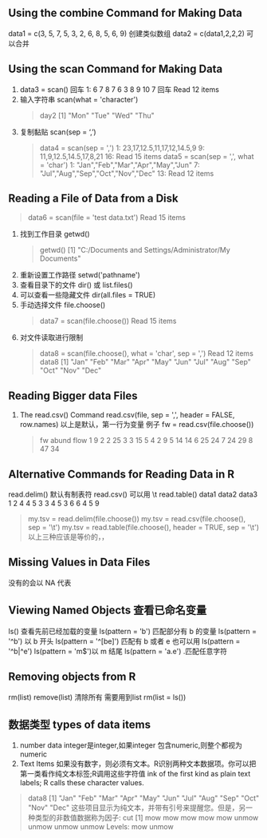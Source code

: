 ## Using the combine Command for Making Data

data1 = c(3, 5, 7, 5, 3, 2, 6, 8, 5, 6, 9)
创建类似数组
data2 = c(data1,2,2,2)
可以合并

## Using the scan Command for Making Data

1. data3 = scan()
   回车
   1: 6 7 8 7 6 3 8 9 10 7
   回车
   Read 12 items
2. 输入字符串 scan(what = 'character')
   > day2
   > [1] "Mon" "Tue" "Wed" "Thu"
3. 复制黏贴 scan(sep = ‘,’)
   > data4 = scan(sep = ',')
   > 1: 23,17,12.5,11,17,12,14.5,9
   > 9: 11,9,12.5,14.5,17,8,21
   > 16:
   > Read 15 items
   > data5 = scan(sep = ',', what = 'char')
   > 1: "Jan","Feb","Mar","Apr","May","Jun"
   > 7: "Jul","Aug","Sep","Oct","Nov","Dec"
   > 13:
   > Read 12 items

## Reading a File of Data from a Disk

> data6 = scan(file = 'test data.txt')
> Read 15 items

1. 找到工作目录 getwd()
   > getwd()
   > [1] "C:/Documents and Settings/Administrator/My Documents"
2. 重新设置工作路径 setwd('pathname')
3. 查看目录下的文件 dir() 或 list.files()
4. 可以查看一些隐藏文件 dir(all.files = TRUE)
5. 手动选择文件 file.choose()
   > data7 = scan(file.choose())
   > Read 15 items
6. 对文件读取进行限制
   > data8 = scan(file.choose(), what = 'char', sep = ',')
   > Read 12 items
   > data8
   > [1] "Jan" "Feb" "Mar" "Apr" "May" "Jun" "Jul" "Aug" "Sep" "Oct" "Nov" "Dec"

## Reading Bigger data Files

1. The read.csv() Command
   read.csv(file, sep = ',', header = FALSE, row.names)
   以上是默认，第一行为变量
   例子
   fw = read.csv(file.choose())
   > fw
   > abund flow
   > 1 9 2
   > 2 25 3
   > 3 15 5
   > 4 2 9
   > 5 14 14
   > 6 25 24
   > 7 24 29
   > 8 47 34

## Alternative Commands for Reading Data in R

read.delim() 默认有制表符
read.csv() 可以用 \t
read.table()
data1 data2 data3
1 2 4
4 5 3
3 4 5
3 6 6
4 5 9

> my.tsv = read.delim(file.choose())
> my.tsv = read.csv(file.choose(), sep = '\t')
> my.tsv = read.table(file.choose(), header = TRUE, sep = '\t')
> 以上三种应该是等价的，，

## Missing Values in Data Files

没有的会以 NA 代表

## Viewing Named Objects 查看已命名变量

ls() 查看先前已经加载的变量
ls(pattern = 'b') 匹配部分有 b 的变量
ls(pattern = '^b') 以 b 开头
ls(pattern = '^[be]') 匹配有 b 或者 e
也可以用 ls(pattern = '^b|^e')
ls(pattern = 'm\$')以 m 结尾
ls(pattern = 'a.e') .匹配任意字符

## Removing objects from R
rm(list)
remove(list)
清除所有 需要用到list
rm(list = ls())

## 数据类型 types of data items
1. number data
 integer是integer,如果integer 包含numeric,则整个都视为numeric
 2. Text Items
 如果没有数字，则必须有文本。R识别两种文本数据项。你可以把第一类看作纯文本标签;R调用这些字符值
 ink of the first kind as plain text labels; R calls these character values.
> data8
 [1] "Jan" "Feb" "Mar" "Apr" "May" "Jun" "Jul" "Aug" "Sep" "Oct" "Nov" "Dec"
这些项目显示为纯文本，并带有引号来提醒您。但是，另一种类型的非数值数据称为因子:
> cut
[1] mow mow mow mow mow unmow unmow unmow unmow
Levels: mow unmow

